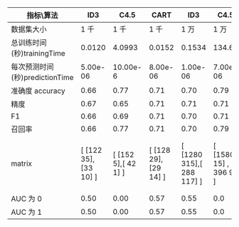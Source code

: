 | 指标\算法                      | ID3                   | C4.5                    | CART                    | ID3                         | C4.5                          | CART                         | ID3                               | C4.5                            | CART                             |
| ------------------------------ | --------------------- | ----------------------- | ----------------------- | --------------------------- | ----------------------------- | ---------------------------- | --------------------------------- | ------------------------------- | -------------------------------- |
| 数据集大小                     | 1 千                  | 1 千                    | 1 千                    | 1 万                        | 1 万                          | 1 万                         | 10 万                             | 10 万                           | 10 万                            |
| 总训练时间(秒)trainingTime     | 0.0120                | 4.0993                  | 0.0152                  | 0.1534                      | 134.62                        | 0.1455                       | 1.8557                            | 5488.2                          | 1.8647                           |
| 每次预测时间(秒)predictionTime | 5.00e-06              | 10.00e-6                | 8.00e-06                | 1.00e-06                    | 7.00e-06                      | 1.00e-06                     | 0.32e-06                          | 6.37e-06                        | 0.40e-06                         |
| 准确度 accuracy                | 0.66                  | 0.77                    | 0.71                    | 0.70                        | 0.79                          | 0.71                         | 0.70                              | 0.80                            | 0.71                             |
| 精度                           | 0.67                  | 0.65                    | 0.71                    | 0.71                        | 0.71                          | 0.71                         | 0.71                              | 0.71                            | 0.71                             |
| F1                             | 0.66                  | 0.69                    | 0.71                    | 0.70                        | 0.71                          | 0.71                         | 0.71                              | 0.71                            | 0.71                             |
| 召回率                         | 0.66                  | 0.77                    | 0.71                    | 0.70                        | 0.79                          | 0.71                         | 0.70                              | 0.80                            | 0.71                             |
| matrix                         | [ [122 35],[33  10] ] | [ [152   5],[ 42   1] ] | [ [128  29], [29  14] ] | [ [1280  315],[ 288  117] ] | [ [1580   15] , [ 396    9] ] | [ [1290  305], [ 281  124] ] | [ [12929  3020] , [ 2890  1161] ] | [ [15907    42],[ 4028    23] ] | [ [12940  3009], [ 2885  1166] ] |
| AUC 为 0                       | 0.50                  | 0.00                    | 0.57                    | 0.55                        | 0.0                           | 0.56                         | 0.55                              | 0.0                             | 0.55                             |
| AUC 为 1                       | 0.50                  | 0.00                    | 0.57                    | 0.55                        | 0.0                           | 0.56                         | 0.55                              | 0.0                             | 0.55                             |
